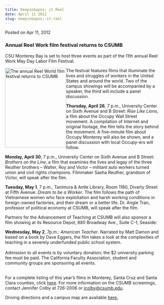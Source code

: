 ```yaml
---
title: Keepin&apos; it Reel
date: April 11 2012
slug: keepin&apos;-it-reel
---
```


 



<span class="date">Posted on Apr 11, 2012    </span>
<h3>Annual Reel Work film festival returns to CSUMB</h3>
<p>CSU Monterey Bay is set to host three events as part of the 11th
annual Reel Work May Day Labor Film Festival.</p>
<p><img alt="The annual Reel World film festival returns to CSUMB" src="https://news.csumb.edu/sites/default/files/65/attachments/news/images/reel_work_logo.jpg" style="float:left; width:200px; height:261px">The festival
features films that illuminate the lives and struggles of workers
in the United States and around the world. Two of the campus
showings will be accompanied by a speaker, the third will include a
panel discussion.</img></p>
<p><strong>Thursday, April 26</strong>, 7 p.m., University Center
on Sixth Avenue and B Street: <em>Rise Like Lions</em>, a film
about the Occupy Wall Street movement. A compilation of Internet
and original footage, the film tells the story behind the movement.
A five-minute film about Occupy Monterey will also be shown, and a
panel discussion with local Occupy-ers will follow.</p>
<p><strong>Monday, April 30</strong>, 7 p.m., University Center on
Sixth Avenue and B Street: <em>Brothers on the Line</em>, a film
that examines the lives and legay of the three Reuther brothers &#x2013;
Walter, Roy and Victor &#x2013; militant auto workers turned union and
civil rights champions. Filmmaker Sasha Reuther, grandson of
Victor, will speak after the film.</p>
<p><strong>Tuesday, May 1</strong>, 7 p.m., Tanimura &amp; Antle
Library, Room 1180, Divarty Street at Fifth Avenue: <em>Dream to be
a Worker</em>. The film follows the path of Vietnamese women who
face exploitation and harsh working conditions in foreign-owned
factories, and their dream or a better life. Dr. Angie Tran,
professor of political economy at CSUMB, will speak after the
film.</p>
<p>Partners for the Advancement of Teaching at CSUMB will also
sponsor a film showing at its Resource Depot, 880 Broadway Ave.,
Suite C-1, Seaside:</p>
<p><strong>Wednesday, May 2</strong>, 7p.m.: <em>American
Teacher</em>. Narrated by Matt Damon and based on a book by Dave
Eggers, the film takes a look at the complexities of teaching in a
severely underfunded public school system.<br>
<br>
Admission to all events is by voluntary donation; the $2 university
parking fee must be paid. The California Faculty Association,
student and community groups are sponsoring all events.</br></br></p>
<p>For a complete listing of this year&#x2019;s films in Monterey, Santa
Cruz and Santa Clara counties, click <a href="https://www.reelwork.org" rel="nofollow">here</a>. For more
information on the CSUMB screenings, contact Jennifer Colby at
726-2006 or <a href="mailto:jcolby@csumb.edu">jcolby@csumb.edu</a>.</p>
<p>Driving directions and a campus map are available <a href="https://csumb.edu/map" rel="nofollow">here.</a><br>
&#xA0;</br></p>





```

